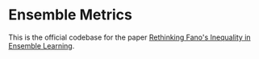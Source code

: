# Ensemble Metrics
This is the official codebase for the paper [Rethinking Fano's Inequality in Ensemble Learning](https://arxiv.org/abs/2205.12683).
